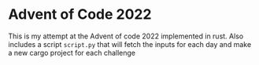 # Advent of Code 2022

This is my attempt at the Advent of code 2022 implemented in rust. Also includes a script `script.py` that will fetch the inputs for each day and make a new cargo project for each challenge
